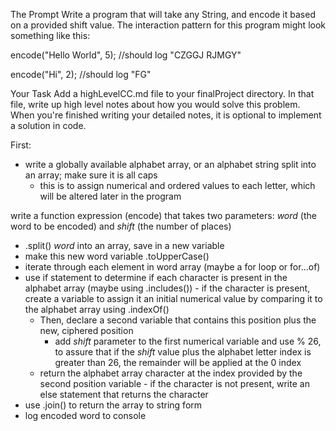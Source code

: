 The Prompt
Write a program that will take any String, and encode it based on a provided shift value. The interaction pattern for this program might look something like this:

encode("Hello World", 5); //should log "CZGGJ RJMGY"

encode("Hi", 2); //should log "FG"

Your Task
Add a highLevelCC.md file to your finalProject directory. In that file, write up high level notes about how you would solve this problem. When you're finished writing your detailed notes, it is optional to implement a solution in code.

First:
- write a globally available alphabet array, or an alphabet string split into an array; make sure it is all caps
  - this is to assign numerical and ordered values to each letter, which will be altered later in the program


write a function expression (encode) that takes two parameters: *word* (the word to be encoded) and *shift* (the number of places)
  - .split() *word* into an array, save in a new variable
  - make this new word variable .toUpperCase()
  - iterate through each element in word array (maybe a for loop or for...of)
   - use if statement to determine if each character is present in the alphabet array (maybe using .includes())
    - if the character is present, create a variable to assign it an initial numerical value by comparing it to the alphabet array using .indexOf()
      - Then, declare a second variable that contains this position plus the new, ciphered position
        - add *shift* parameter to the first numerical variable and use % 26, to assure that if the *shift* value plus the alphabet letter index is greater than 26, the remainder will be applied at the 0 index
      - return the alphabet array character at the index provided by the second position variable
    - if the character is not present, write an else statement that returns the character
  - use .join() to return the array to string form
  - log encoded word to console
